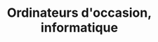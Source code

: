 ---
title: "Ordinateurs d'occasion, informatique"
url: /tarbes/ordinateurs-doccasion-informatique/
shop: Computer
---